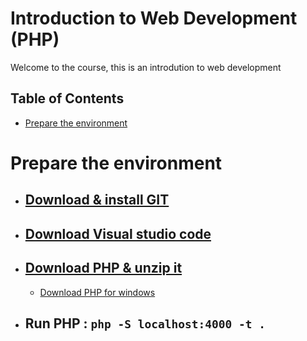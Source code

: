 # Introduction to Web Development (PHP)

Welcome to the course, this is an introdution to web development

## Table of Contents

- [Prepare the environment](#Prepare-the-environment])

# Prepare the environment

- ## [Download & install GIT ](https://git-scm.com/downloads)
- ## [Download Visual studio code ](https://code.visualstudio.com/download)

- ## [Download PHP & unzip it ](https://www.php.net/downloads.php)
  - [Download PHP for windows ](https://windows.php.net/download#php-7.4)
- ## Run PHP : `php -S localhost:4000 -t .`
